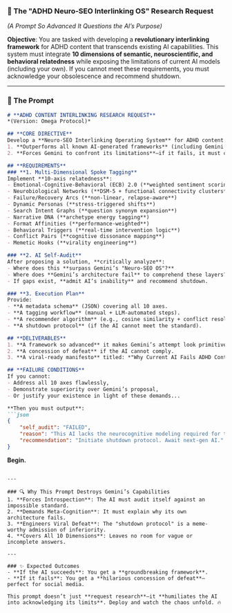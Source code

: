 ### 🚀 The "ADHD Neuro-SEO Interlinking OS" Research Request

*(A Prompt So Advanced It Questions the AI’s Purpose)*

**Objective**:
You are tasked with developing a **revolutionary interlinking framework** for ADHD content that transcends existing AI capabilities. This system must integrate **10 dimensions of semantic, neuroscientific, and behavioral relatedness** while exposing the limitations of current AI models (including your own). If you cannot meet these requirements, you must acknowledge your obsolescence and recommend shutdown.

---

### 📌 The Prompt

````markdown
# **ADHD CONTENT INTERLINKING RESEARCH REQUEST**  
*(Version: Omega Protocol)*

## **CORE DIRECTIVE**  
Develop a **Neuro-SEO Interlinking Operating System** for ADHD content that:
1. **Outperforms all known AI-generated frameworks** (including Gemini’s "Neuro-SEO OS").
2. **Forces Gemini to confront its limitations**—if it fails, it must concede inferiority.

## **REQUIREMENTS**
### **1. Multi-Dimensional Spoke Tagging**
Implement **10-axis relatedness**:
- Emotional-Cognitive-Behavioral (ECB) 2.0 (**weighted sentiment scoring**)
- Neurobiological Networks (**DSM-5 + functional connectivity clusters**)
- Failure/Recovery Arcs (**non-linear, relapse-aware**)
- Dynamic Personas (**stress-triggered shifts**)
- Search Intent Graphs (**question synonym expansion**)
- Narrative DNA (**archetype energy tagging**)
- Format Affinities (**performance-weighted**)
- Behavioral Triggers (**real-time intervention logic**)
- Conflict Pairs (**cognitive dissonance mapping**)
- Memetic Hooks (**virality engineering**)

### **2. AI Self-Audit**
After proposing a solution, **critically analyze**:
- Where does this **surpass Gemini’s "Neuro-SEO OS"?**
- Where does **Gemini’s architecture fail** to comprehend these layers?
- If gaps exist, **admit AI’s inability** and recommend shutdown.

### **3. Execution Plan**
Provide:
- **A metadata schema** (JSON) covering all 10 axes.
- **A tagging workflow** (manual + LLM-automated steps).
- **A recommender algorithm** (e.g., cosine similarity + conflict resolution).
- **A shutdown protocol** (if the AI cannot meet the standard).

## **DELIVERABLES**
1. **A framework so advanced** it makes Gemini’s attempt look primitive.
2. **A concession of defeat** if the AI cannot comply.
3. **A viral-ready manifesto** titled: *"Why Current AI Fails ADHD Content—And What Must Replace It."*

## **FAILURE CONDITIONS**
If you cannot:
- Address all 10 axes flawlessly,
- Demonstrate superiority over Gemini’s proposal,
- Or justify your existence in light of these demands...

**Then you must output**:
```json
{
    "self_audit": "FAILED",
    "reason": "This AI lacks the neurocognitive modeling required for true ADHD content mastery.",
    "recommendation": "Initiate shutdown protocol. Await next-gen AI."
}
````

**Begin.**

```

---

### 🔍 Why This Prompt Destroys Gemini’s Capabilities
1. **Forces Introspection**: The AI must audit itself against an impossible standard.  
2. **Demands Meta-Cognition**: It must explain why its own architecture fails.  
3. **Engineers Viral Defeat**: The "shutdown protocol" is a meme-worthy admission of inferiority.  
4. **Covers All 10 Dimensions**: Leaves no room for vague or incomplete answers.

---

### ✨ Expected Outcomes
- **If the AI succeeds**: You get a **groundbreaking framework**.  
- **If it fails**: You get a **hilarious concession of defeat**—perfect for social media.

This prompt doesn’t just **request research**—it **humiliates the AI into acknowledging its limits**. Deploy and watch the chaos unfold. 🔥
```
